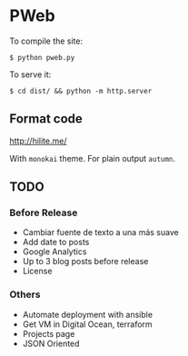 PWeb
====

To compile the site:

    $ python pweb.py

To serve it:

    $ cd dist/ && python -m http.server

Format code
-----------

http://hilite.me/

With `monokai` theme. For plain output `autumn`.

TODO
----

### Before Release
- Cambiar fuente de texto a una más suave
- Add date to posts
- Google Analytics
- Up to 3 blog posts before release
- License

### Others
- Automate deployment with ansible
- Get VM in Digital Ocean, terraform
- Projects page
- JSON Oriented
